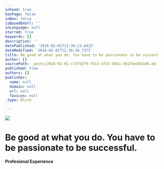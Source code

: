 ```yaml
---
inFeed: true
hasPage: false
inNav: false
isBasedOnUrl: ''
inLanguage: null
starred: true
keywords: []
description: ''
datePublished: '2016-02-01T12:30:23.642Z'
dateModified: '2016-02-01T12:30:18.737Z'
title: Be good at what you do. You have to be passionate to be successful.
author: []
sourcePath: _posts/2016-02-01-c737d2f9-7b13-4f33-bbb1-d91fbe49d106.md
published: true
authors: []
publisher:
  name: null
  domain: null
  url: null
  favicon: null
_type: Blurb

---
```

![](https://the-grid-user-content.s3-us-west-2.amazonaws.com/21a5e232-4968-4c63-9351-6e1b84937ace.jpg)

# Be good at what you do. You have to be passionate to be successful.

**Profesional Experience**